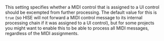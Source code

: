This setting specifies whether a MIDI control that is assigned to a UI control should be excempted from further processing. The default value for this is `true` (so HISE will not forward a MIDI control message to its internal processing chain if it was assigned to a UI control), but for some projects you might want to enable this to be able to process all MIDI messages, regardless of the MIDI assignments.
